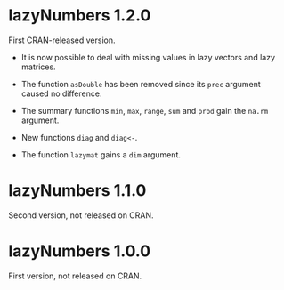 # lazyNumbers 1.2.0

First CRAN-released version.

* It is now possible to deal with missing values in lazy vectors and lazy matrices.

* The function `asDouble` has been removed since its `prec` argument caused no difference.

* The summary functions `min`, `max`, `range`, `sum` and `prod` gain the `na.rm` argument.

* New functions `diag` and `diag<-`.

* The function `lazymat` gains a `dim` argument.


# lazyNumbers 1.1.0

Second version, not released on CRAN.


# lazyNumbers 1.0.0

First version, not released on CRAN.